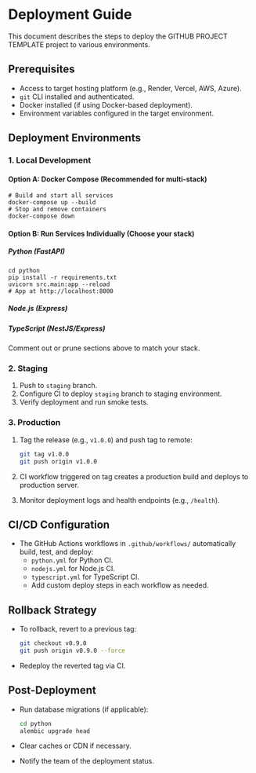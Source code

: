 
# Deployment Guide

This document describes the steps to deploy the GITHUB PROJECT TEMPLATE project to various environments.

## Prerequisites

- Access to target hosting platform (e.g., Render, Vercel, AWS, Azure).
- `git` CLI installed and authenticated.
- Docker installed (if using Docker-based deployment).
- Environment variables configured in the target environment.

## Deployment Environments

### 1. Local Development

#### Option A: Docker Compose (Recommended for multi-stack)

```pwsh
# Build and start all services
docker-compose up --build
# Stop and remove containers
docker-compose down
```

#### Option B: Run Services Individually (Choose your stack)

##### Python (FastAPI)

```pwsh
cd python
pip install -r requirements.txt
uvicorn src.main:app --reload
# App at http://localhost:8000
```

##### Node.js (Express)
<!--
cd nodejs
npm install
npm start
# App at http://localhost:3000
-->

##### TypeScript (NestJS/Express)
<!--
cd typescript
npm install
npm run build
npm start
# App at http://localhost:4000
-->

Comment out or prune sections above to match your stack.

### 2. Staging

1. Push to `staging` branch.
2. Configure CI to deploy `staging` branch to staging environment.
3. Verify deployment and run smoke tests.

### 3. Production

1. Tag the release (e.g., `v1.0.0`) and push tag to remote:

   ```bash
   git tag v1.0.0
   git push origin v1.0.0
   ```

2. CI workflow triggered on tag creates a production build and deploys to production server.
3. Monitor deployment logs and health endpoints (e.g., `/health`).

## CI/CD Configuration

- The GitHub Actions workflows in `.github/workflows/` automatically build, test, and deploy:
  - `python.yml` for Python CI.
  - `nodejs.yml` for Node.js CI.
  - `typescript.yml` for TypeScript CI.
  - Add custom deploy steps in each workflow as needed.

## Rollback Strategy

- To rollback, revert to a previous tag:

  ```bash
  git checkout v0.9.0
  git push origin v0.9.0 --force
  ```

- Redeploy the reverted tag via CI.

## Post-Deployment

- Run database migrations (if applicable):

  ```bash
  cd python
  alembic upgrade head
  ```

- Clear caches or CDN if necessary.
- Notify the team of the deployment status.
